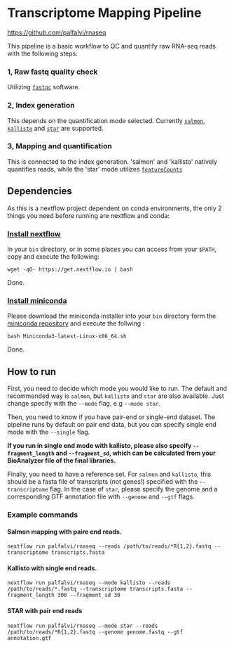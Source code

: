 # Transcriptome Mapping Pipeline
 https://github.com/palfalvi/rnaseq
 
 This pipeline is a basic workflow to QC and quantify raw RNA-seq reads with the following steps:
 
### 1, Raw fastq quality check 
Utilizing [`fastqc`](https://www.bioinformatics.babraham.ac.uk/projects/fastqc/) software.

### 2, Index generation
This depends on the quantification mode selected. Currently [`salmon`](https://combine-lab.github.io/salmon/), [`kallisto`](https://pachterlab.github.io/kallisto/) and [`star`](https://github.com/alexdobin/STAR) are supported.

### 3, Mapping and quantification
This is connected to the index generation. 'salmon' and 'kallisto' natively quantifies reads, while the 'star' mode utilizes [`featureCounts`](http://subread.sourceforge.net/)


## Dependencies

As this is a nextflow project dependent on conda environments, the only 2 things you need before running are nextflow and conda:

### [Install nextflow](https://www.nextflow.io/docs/latest/getstarted.html)

In your `bin` directory, or in some places you can access from your `$PATH`, copy and execute the following:

```
wget -qO- https://get.nextflow.io | bash
```

Done. 

### [Install miniconda](https://conda.io/projects/conda/en/latest/user-guide/install/index.html)

Please download the miniconda installer into your `bin` directory form the [miniconda repository](https://docs.conda.io/en/latest/miniconda.html#linux-installers) and execute the follwing :

```
bash Miniconda3-latest-Linux-x86_64.sh
```

Done.

## How to run

First, you need to decide which mode you would like to run. The default and recommended way is `salmon`, but `kallisto` and `star` are also available. Just change specify with the `--mode` flag. e.g `--mode star`.


Then, you need to know if you have pair-end or single-end dataset. The pipeline runs by default on pair end data, but you can specify single end mode with the `--single` flag.

**If you run in single end mode with kallisto, please also specify `--fragment_length` and  `--fragment_sd`, which can be calculated from your BioAnalyzer file of the final libraries.**

Finally, you need to have a reference set. For `salmon` and `kallisto`, this should be a fasta file of transcripts (not genes!) specified with the `--transcriptome` flag. In the case of `star`, please specify the genome and a corresponding GTF annotation file with `--genome` and `--gtf` flags.

### Example commands

#### Salmon mapping with paire end reads.

```
nextflow run palfalvi/rnaseq --reads /path/to/reads/*R{1,2}.fastq --transcriptome transcripts.fasta
```

#### Kallisto with single end reads.

```
nextflow run palfalvi/rnaseq --mode kallisto --reads /path/to/reads/*.fastq --transcriptome transcripts.fasta --fragment_length 300 --fragment_sd 30 
```

#### STAR with pair end reads

```
nextflow run palfalvi/rnaseq --mode star --reads /path/to/reads/*R{1,2}.fastq --genome genome.fastq --gtf annotation.gtf
```






